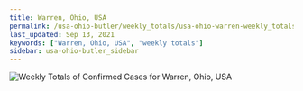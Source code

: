```yaml
---
title: Warren, Ohio, USA
permalink: /usa-ohio-butler/weekly_totals/usa-ohio-warren-weekly_totals.html
last_updated: Sep 13, 2021
keywords: ["Warren, Ohio, USA", "weekly totals"]
sidebar: usa-ohio-butler_sidebar
---
```


![Weekly Totals of Confirmed Cases for Warren, Ohio, USA](/covid_tracker/images/graphs/usa-ohio-warren-weekly_totals_graph.png)

